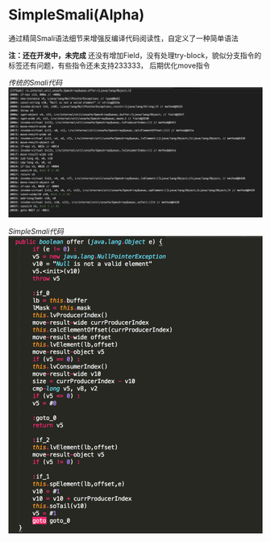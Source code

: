 # SimpleSmali(Alpha)

通过精简Smali语法细节来增强反编译代码阅读性，自定义了一种简单语法

**注：还在开发中，未完成**
还没有增加Field，没有处理try-block，貌似分支指令的标签还有问题，有些指令还未支持233333， 后期优化move指令

*传统的Smali代码*
![](image/smali.png)

*SimpleSmali代码*
![](image/new_smali.png)